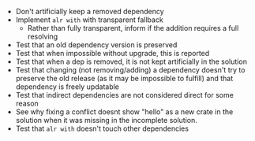 - Don't artificially keep a removed dependency
- Implement `alr with` with transparent fallback
  - Rather than fully transparent, inform if the addition requires a full resolving
- Test that an old dependency version is preserved
- Test that when impossible without upgrade, this is reported
- Test that when a dep is removed, it is not kept artificially in the solution
- Test that changing (not removing/adding) a dependency doesn't try to preserve the old release (as it may be impossible to fulfill) and that dependency is freely updatable
- Test that indirect dependencies are not considered direct for some reason
- See why fixing a conflict doesnt show "hello" as a new crate in the solution when it was missing in the incomplete solution.
- Test that `alr with` doesn't touch other dependencies
